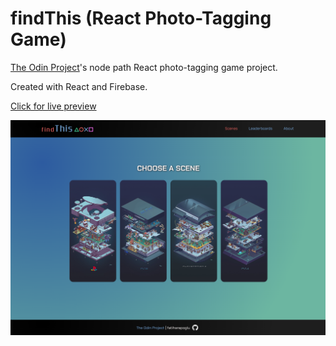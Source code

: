 # findThis (React Photo-Tagging Game)

[The Odin Project](https://www.theodinproject.com/lessons/node-path-javascript-where-s-waldo-a-photo-tagging-app)'s node path React photo-tagging game project.

Created with React and Firebase.

[Click for live preview](https://fatiharapoglu.github.io/photoTag)

![RPS](src/assets/readme.png)
